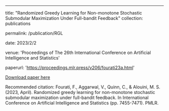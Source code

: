 ---
title: "Randomized Greedy Learning for Non-monotone Stochastic Submodular Maximization Under Full-bandit Feedback"
collection: publications

permalink: /publication/RGL


date: 2023/2/2

venue: 'Proceedings of The 26th International Conference on Artificial Intelligence and Statistics'

paperurl: 'https://proceedings.mlr.press/v206/fourati23a.html'


[Download paper here](https://proceedings.mlr.press/v206/fourati23a/fourati23a.pdf)

Recommended citation: Fourati, F., Aggarwal, V., Quinn, C., & Alouini, M. S. (2023, April). Randomized greedy learning for non-monotone stochastic submodular maximization under full-bandit feedback. In International Conference on Artificial Intelligence and Statistics (pp. 7455-7471). PMLR.
